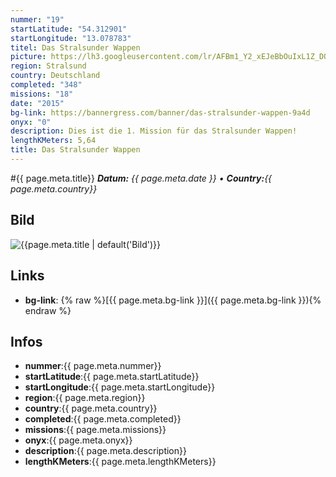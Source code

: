 ```yaml
---
nummer: "19"
startLatitude: "54.312901"
startLongitude: "13.078783"
titel: Das Stralsunder Wappen
picture: https://lh3.googleusercontent.com/lr/AFBm1_Y2_xEJeBbOuIxL1Z_DQ4tHQgR0tNzVymeAm5_5l0T8sJmLDffy1kV34d2sAydPp-pv-kIgOxAz9wG0cmoHvWWNB6Cm9uYgRVruBSW7WlY54jJmgAK0ve5CQfLWyLf703bc7btIKp5qUtPDGnZ65Ist7f9jRV6ZN43MVqQjyRW5qE6wdsjvq74oYLBjaFgvxB0QgInLMtTxicAA2Fs6IjN3qpIr0bD9DMr1bTbzy9EFyaAMkbb0p4CGPL-3ZQX7dHiTw7p0fm_nN5u-qq-4iZwP_neq1dYQ2HntV-LGizoZN1niN0ck1hFlDIl5QoeZi-grH_2idCZudMfEQQHzn_RHt2InTxf2ywKl9BAaXx1M20_LYSuHzuVsJZtcVUmtIppSwCP1YOjxwrSC1z9ZrjnncoI-jDeARIVqM5qMu2_DLBi9vymMXiyyO8XRwmCCnHUGDOAmx1BkZDHB1A3RfsPyZt5D75IBHxoPcgJEEelMeAuagXQZ8nEpy9S5SPGS0dbrTc7WKlPRK5KmRf4k2qYoJeYuB-f752cEM1YMzw12vJEtTKDU7UNwcZukXHIYdETtngfpp3lgMFnL3y6XtDX--OOyhEDwGB_e1dBZFrLq8xmoXLU8kFKUpW-FWVABZzKorf3RUCjy0Bfm0NeTzxamNG176kHTjmjvfi9spLpLyYSFprRu5rQ40r6EJyaqqCUM-DM4tA
region: Stralsund
country: Deutschland
completed: "348"
missions: "18"
date: "2015"
bg-link: https://bannergress.com/banner/das-stralsunder-wappen-9a4d
onyx: "0"
description: Dies ist die 1. Mission für das Stralsunder Wappen!
lengthKMeters: 5,64
title: Das Stralsunder Wappen
---
```


#{{ page.meta.title}}
_**Datum:** {{ page.meta.date }} • **Country:**{{ page.meta.country}}_

## Bild
![{{page.meta.title | default('Bild')}}]({{page.meta.picture}})

## Links
- **bg-link**: {% raw %}[{{ page.meta.bg-link }}]({{ page.meta.bg-link }}){% endraw %}

## Infos
- **nummer**:{{ page.meta.nummer}}
- **startLatitude**:{{ page.meta.startLatitude}}
- **startLongitude**:{{ page.meta.startLongitude}}
- **region**:{{ page.meta.region}}
- **country**:{{ page.meta.country}}
- **completed**:{{ page.meta.completed}}
- **missions**:{{ page.meta.missions}}
- **onyx**:{{ page.meta.onyx}}
- **description**:{{ page.meta.description}}
- **lengthKMeters**:{{ page.meta.lengthKMeters}}

